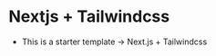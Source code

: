 # Nextjs + Tailwindcss

-   This is a starter template -> Next.js + Tailwindcss

<!--
-   To Install Latest Package version
    -   `yarn add next@latest react@latest react-dom@latest`
    -   `yarn add -D tailwindcss@latest postcss@latest autoprefixer@latest`
-->